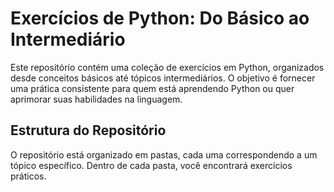 # Exercícios de Python: Do Básico ao Intermediário

Este repositório contém uma coleção de exercícios em Python, organizados desde conceitos básicos até tópicos intermediários. O objetivo é fornecer uma prática consistente para quem está aprendendo Python ou quer aprimorar suas habilidades na linguagem.

## Estrutura do Repositório

O repositório está organizado em pastas, cada uma correspondendo a um tópico específico. Dentro de cada pasta, você encontrará exercícios práticos.
